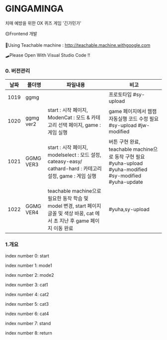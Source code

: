# GINGAMINGA
치매 예방을 위한 OX 퀴즈 게임 '긴가민가'

🟡Frontend 개발

🧷Using Teachable machine : http://teachable.machine.withgoogle.com 

🛹Please Open With Visual Studio Code !! 

### 0. 버전관리
|날짜|폴더명|파일내용|비고|
|--|--|--|--|
|1019|ggmg||프로토타입 #sy-upload|
|1020|ggmg ver2|start : 시작 페이지, ModenCat : 모드 & 카테고리 선택 페이지, game : 게임 실행|game 페이지에서 웹캠 자동실행 코드 수정 필요 #sy-upload #jw-modified|
|1021|GGMG VER3|start : 시작 페이지, modelselect : 모드 설정, cateasy-easy/ cathard-hard : 카테고리 설정, game : 게임 실행 |버튼 구현 완료, teachable machine으로 동작 구현 필요 #yuha-upload #yuha-modified #sy-modified #yuha-update|
|1022|GGMG VER4|teachable machine으로 필요한 동작 학습 및 model 변경, start 페이지 글꼴 및 색상 바꿈, cat 에서 초 지난 후 game 페이지 이동 완료 |#yuha,sy-upload|

### 1.개요

index number 0: start

index number 1: mode1

index number 2: mode2

index number 3: cat1

index number 4: cat2

index number 5: cat3

index number 6: cat4

index number 7: stand

index number 8: return
